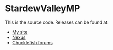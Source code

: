 # StardewValleyMP
This is the source code. Releases can be found at:
* [My site](http://spacechase0.com/mods/stardew-valley/makeshift-multiplayer/)
* [Nexus](http://www.nexusmods.com/stardewvalley/mods/501/)
* [Chucklefish forums](http://community.playstarbound.com/resources/makeshift-multiplayer.3796/)
